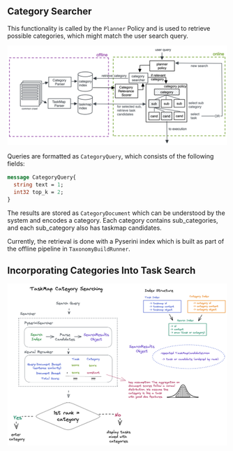 ## Category Searcher

This functionality is called by the `Planner` Policy and is used to retrieve possible categories, which might match the user search query.

![Categories Architecture](../../doc/category_architecture.png)

Queries are formatted as `CategoryQuery`, which consists of the following fields:

```protobuf
message CategoryQuery{
  string text = 1;
  int32 top_k = 2;
}
```

The results are stored as `CategoryDocument` which can be understood by the system and encodes a category.
Each category contains sub_categories, and each sub_category also has taskmap candidates.

Currently, the retrieval is done with a Pyserini index which is built as part of the offline pipeline in `TaxonomyBuildRunner`.

## Incorporating Categories Into Task Search

![Category Task Union Flow](../../doc/category_flow.png)
